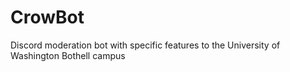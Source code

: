 # CrowBot
Discord moderation bot with specific features to the University of Washington Bothell campus
